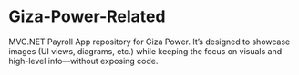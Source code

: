 # Giza-Power-Related
MVC.NET Payroll App repository for Giza Power. It’s designed to showcase images (UI views, diagrams, etc.) while keeping the focus on visuals and high-level info—without exposing code.
